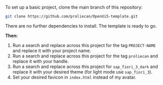 To set up a basic project, clone the main branch of this repository:
```bash
git clone https://github.com/proliecan/OpenUi5-template.git
```
There are no further dependencies to install. The template is ready to go.

**Then:**
1. Run a search and replace across this project for the tag
`PROJECT-NAME` and replace it with your project name.
1. Run a search and replace across this project for the tag `proliecan` and replace it with your handle.
1. Run a search and replace across this project for `sap_fiori_3_dark` and replace it with your desired theme
(for light mode use `sap_fiori_3`).
1. Set your desired favicon in `index.html` instead of my avatar.

